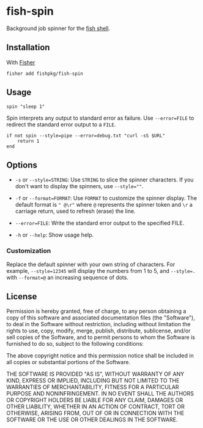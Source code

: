 # fish-spin

Background job spinner for the [fish shell](https://fishshell.com).

## Installation

With [Fisher](https://github.com/jorgebucaran/fisher)

```
fisher add fishpkg/fish-spin
```

## Usage

```fish
spin "sleep 1"
```

Spin interprets any output to standard error as failure. Use `--error=FILE` to redirect the standard error output to a `FILE`.

```fish
if not spin --style=pipe --error=debug.txt "curl -sS $URL"
    return 1
end
```

## Options

- `-s` or `--style=STRING`: Use `STRING` to slice the spinner characters. If you don't want to display the spinners, use `--style=""`.

- `-f` or `--format=FORMAT`: Use `FORMAT` to customize the spinner display. The default format is `" @\r"` where `@` represents the spinner token and `\r` a carriage return, used to refresh (erase) the line.

- `--error=FILE`: Write the standard error output to the specified FILE.

- `-h` or `--help`: Show usage help.

### Customization

Replace the default spinner with your own string of characters. For example, `--style=12345` will display the numbers from 1 to 5, and `--style=.` with `--format=@` an increasing sequence of dots.

## License

Permission is hereby granted, free of charge, to any person obtaining a copy
of this software and associated documentation files (the "Software"), to deal
in the Software without restriction, including without limitation the rights
to use, copy, modify, merge, publish, distribute, sublicense, and/or sell
copies of the Software, and to permit persons to whom the Software is
furnished to do so, subject to the following conditions:

The above copyright notice and this permission notice shall be included in all
copies or substantial portions of the Software.

THE SOFTWARE IS PROVIDED "AS IS", WITHOUT WARRANTY OF ANY KIND, EXPRESS OR
IMPLIED, INCLUDING BUT NOT LIMITED TO THE WARRANTIES OF MERCHANTABILITY,
FITNESS FOR A PARTICULAR PURPOSE AND NONINFRINGEMENT. IN NO EVENT SHALL THE
AUTHORS OR COPYRIGHT HOLDERS BE LIABLE FOR ANY CLAIM, DAMAGES OR OTHER
LIABILITY, WHETHER IN AN ACTION OF CONTRACT, TORT OR OTHERWISE, ARISING FROM,
OUT OF OR IN CONNECTION WITH THE SOFTWARE OR THE USE OR OTHER DEALINGS IN THE
SOFTWARE.
